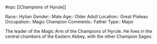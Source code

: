 #npc [[Champions of Hyrule]]

Race:: Hylian
Gender:: Male
Age:: Older Adult
Location:: Great Plateau
Occupation:: Magic Champion
Comments:: Father
Type:: Major

The leader of the Magic Arm of the Champions of Hyrule. He lives in the central chambers of the Eastern Abbey, with the other Champion Sages.
